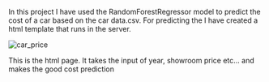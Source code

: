 In this project I have used the RandomForestRegressor model to predict the cost of a car based on the car data.csv.
For predicting the I have created a html template that runs in the server.




![car_price](https://github.com/Chandrahas111/ML/assets/143534361/2906fb5e-97fc-4bee-aef2-5e4e657ddcff)



This is the html page.
It takes the input of year, showroom price etc...
and makes the good cost prediction
